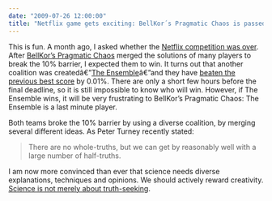 ```yaml
---
date: "2009-07-26 12:00:00"
title: "Netflix game gets exciting: BellKor´s Pragmatic Chaos is passed by The Ensemble"
---
```




This is fun. A month ago, I asked whether the [Netflix competition was over](http://www.daniel-lemire.com/blog/archives/2009/06/26/netflix-competition-is-over/). After [BellKor&rsquo;s Pragmatic Chaos](http://www.research.att.com/~volinsky/netflix/bpc.html) merged the solutions of many players to break the 10% barrier, I expected them to win. It turns out that another coalition was createdâ€”[The Ensemble](http://www.the-ensemble.com/)â€”and they have [beaten the previous best score](http://www.netflixprize.com//leaderboard?limit=50) by 0.01%. There are only a short few hours before the final deadline, so it is still impossible to know who will win. However, if The Ensemble wins, it will be very frustrating to BellKor&rsquo;s Pragmatic Chaos: The Ensemble is a last minute player.

Both teams broke the 10% barrier by using a diverse coalition, by merging several different ideas. As Peter Turney recently stated:

> There are no whole-truths, but we can get by reasonably well with a large number of half-truths.


I am now more convinced than ever that science needs diverse explanations, techniques and opinions. We should actively reward creativity. [Science is not merely about truth-seeking](http://www.daniel-lemire.com/blog/archives/2009/03/20/research-productivity-some-paths-less-travelled/).

